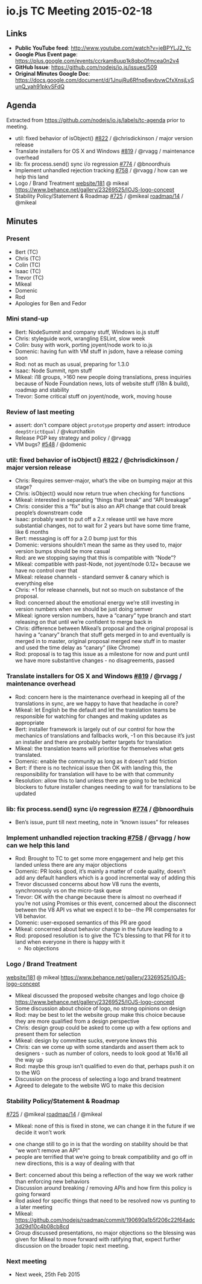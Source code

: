# io.js TC Meeting 2015-02-18

## Links

* **Public YouTube feed**: http://www.youtube.com/watch?v=jeBPYLJ2_Yc
* **Google Plus Event page**: https://plus.google.com/events/ccrkam8uup1k8qbo0fmcea0n2v4
* **GitHub Issue**: https://github.com/nodejs/io.js/issues/509
* **Original Minutes Google Doc**: https://docs.google.com/document/d/1JnujRu6Rfnp6wvbvwCfxXnsjLySunQ_yah91pkvSFdQ

## Agenda

Extracted from https://github.com/nodejs/io.js/labels/tc-agenda prior to meeting.

* util: fixed behavior of isObject() [#822](https://github.com/nodejs/io.js/issues/822) / @chrisdickinson / major version release
* Translate installers for OS X and Windows [#819](https://github.com/nodejs/io.js/issues/819) / @rvagg / maintenance overhead
* lib: fix process.send() sync i/o regression [#774](https://github.com/nodejs/io.js/issues/774) / @bnoordhuis
* Implement unhandled rejection tracking [#758](https://github.com/nodejs/io.js/issues/758) / @rvagg / how can we help this land
* Logo / Brand Treatment
[website/181](https://github.com/nodejs/website/issues/181) @ mikeal
https://www.behance.net/gallery/23269525/IOJS-logo-concept
* Stability Policy/Statement & Roadmap
[#725](https://github.com/nodejs/io.js/issues/725) / @mikeal
[roadmap/14](https://github.com/nodejs/roadmap/issues/14) / @mikeal

## Minutes

### Present

* Bert (TC)
* Chris (TC)
* Colin (TC)
* Isaac (TC)
* Trevor (TC)
* Mikeal
* Domenic
* Rod
* Apologies for Ben and Fedor

### Mini stand-up

* Bert: NodeSummit and company stuff, Windows io.js stuff
* Chris: styleguide work, wrangling ESLint, slow week
* Colin: busy with work, porting joyent/node work to io.js
* Domenic: having fun with VM stuff in jsdom, have a release coming soon
* Rod: not as much as usual, preparing for 1.3.0
* Isaac: Node Summit, npm stuff
* Mikeal: i18 groups, >160 new people doing translations, press inquiries because of Node Foundation news, lots of website stuff (i18n & build), roadmap and stability
* Trevor: Some critical stuff on joyent/node, work, moving house

### Review of last meeting

* assert: don't compare object `prototype` property _and_  assert: introduce `deepStrictEqual` / @vkurchatkin
* Release PGP key strategy and policy / @rvagg
* VM bugs? [#548](https://github.com/nodejs/io.js/issues/548) / @domenic

### util: fixed behavior of isObject() [#822](https://github.com/nodejs/io.js/issues/822) / @chrisdickinson / major version release

* Chris: Requires semver-major, what’s the vibe on bumping major at this stage?
* Chris: isObject() would now return true when checking for functions
* Mikeal: interested in separating “things that break” and “API breakage”
* Chris: consider this a “fix” but is also an API change that could break people’s downstream code
* Isaac: probably want to put off a 2.x release until we have more substantial changes, not to wait for 2 years but have some time frame, like 6 months
* Bert: messaging is off for a 2.0 bump just for this
* Domenic: versions shouldn’t mean the same as they used to, major version bumps should be more casual
* Rod: are we stopping saying that this is compatible with “Node”?
* Mikeal: compatible with past-Node, not joyent/node 0.12+ because we have no control over that
* Mikeal: release channels - standard semver & canary which is everything else
* Chris: +1 for release channels, but not so much on substance of the proposal.
* Rod: concerned about the emotional energy we’re still investing in version numbers when we should be just doing semver
* Mikeal: ignore version numbers, have a “canary” type branch and start releasing on that until we’re confident to merge back in
* Chris: difference between Mikeal’s proposal and the original proposal is having a “canary” branch that stuff gets merged in to and eventually is merged in to master, original proposal merged new stuff in to master and used the time delay as “canary” (like Chrome)
* Rod: proposal is to tag this issue as a milestone for now and punt until we have more substantive changes - no disagreements, passed

### Translate installers for OS X and Windows [#819](https://github.com/nodejs/io.js/issues/819) / @rvagg / maintenance overhead

* Rod: concern here is the maintenance overhead in keeping all of the translations in sync, are we happy to have that headache in core?
* Mikeal: let English be the default and let the translation teams be responsible for watching for changes and making updates as appropriate
* Bert: installer framework is largely out of our control for how the mechanics of translations and fallbacks work, -1 on this because it’s just an installer and there are probably better targets for translation
* Mikeal: the translation teams will prioritise for themselves what gets translated.
* Domenic: enable the community as long as it doesn’t add friction
* Bert: if there is no technical issue then OK with landing this, the responsibility for translation will have to be with that community
* Resolution: allow this to land unless there are going to be technical blockers to future installer changes needing to wait for translations to be updated

### lib: fix process.send() sync i/o regression [#774](https://github.com/nodejs/io.js/issues/774) / @bnoordhuis

* Ben’s issue, punt till next meeting, note in “known issues” for releases

### Implement unhandled rejection tracking [#758](https://github.com/nodejs/io.js/issues/758) / @rvagg / how can we help this land

* Rod: Brought to TC to get some more engagement and help get this landed unless there are any major objections
* Domenic: PR looks good, it’s mainly a matter of code quality, doesn’t add any default handlers which is a good incremental way of adding this
* Trevor discussed concerns about how V8 runs the events, synchronously vs on the micro-task queue
* Trevor: OK with the change because there is almost no overhead if you’re not using Promises or this event, concerned about the disconnect between the V8 API vs what we expect it to be--the PR compensates for V8 behavior.
* Domenic: user-exposed semantics of this PR are good
* Mikeal: concerned about behavior change in the future leading to a
* Rod: proposed resolution is to give the TC’s blessing to that PR for it to land when everyone in there is happy with it
  - No objections

### Logo / Brand Treatment
[website/181](https://github.com/nodejs/website/issues/181) @ mikeal
https://www.behance.net/gallery/23269525/IOJS-logo-concept

* Mikeal discussed the proposed website changes and logo choice @ https://www.behance.net/gallery/23269525/IOJS-logo-concept
* Some discussion about choice of logo, no strong opinions on design
* Rod: may be best to let the website group make this choice because they are more qualified from a design perspective
* Chris: design group could be asked to come up with a few options and present them for selection
* Mikeal: design by committee sucks, everyone knows this
* Chris: can we come up with some standards and assert them ack to designers - such as number of colors, needs to look good at 16x16 all the way up
* Rod: maybe this group isn’t qualified to even do that, perhaps push it on to the WG
* Discussion on the process of selecting a logo and brand treatment
* Agreed to delegate to the website WG to make this decision

### Stability Policy/Statement & Roadmap
[#725](https://github.com/nodejs/io.js/issues/725) / @mikeal
[roadmap/14](https://github.com/nodejs/roadmap/issues/14) / @mikeal

* Mikeal: none of this is fixed in stone, we can change it in the future if we decide it won’t work
 - one change still to go in is that the wording on stability should be that “we won’t remove an API”
 - people are terrified that we’re going to break compatibility and go off in new directions, this is a way of dealing with that
* Bert: concerned about this being a reflection of the way we work rather than enforcing new behaviors
* Discussion around breaking / removing APIs and how firm this policy is going forward
* Rod asked for specific things that need to be resolved now vs punting to a later meeting
* Mikeal: https://github.com/nodejs/roadmap/commit/190690a1b5f206c22f64adc3d29d10c4b08cb8cd
* Group discussed presentations, no major objections so the blessing was given for Mikeal to move forward with ratifying that, expect further discussion on the broader topic next meeting.

### Next meeting

* Next week, 25th Feb 2015
